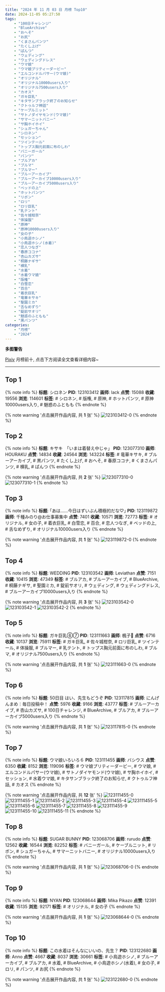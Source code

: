 ```yaml
---
title: "2024 年 11 月 03 日 月榜 Top10"
date: 2024-11-05 05:27:50
tags:
    - "100日チャレンジ"
    - "BlueArchive"
    - "おへそ"
    - "お尻"
    - "くまさんパンツ"
    - "たくし上げ"
    - "ぱんつ"
    - "ウェディング"
    - "ウェディングドレス"
    - "ウマ娘"
    - "ウマ娘プリティーダービー"
    - "エルコンドルパサー(ウマ娘)"
    - "オリジナル"
    - "オリジナル10000users入り"
    - "オリジナル7500users入り"
    - "カオス"
    - "ガキ巨乳"
    - "キタサンブラック終了のお知らせ"
    - "クトゥルフ神話"
    - "ケーブルニット"
    - "サトノダイヤモンド(ウマ娘)"
    - "サマーニットバニー"
    - "サ胸ホイホイ"
    - "シュガーちゃん"
    - "シロネン"
    - "セッション"
    - "ツインテール"
    - "トップス胸元前面に布のしわ"
    - "バニーガール"
    - "パンツ"
    - "ブルアカ"
    - "ブルマ"
    - "ブルマー"
    - "ブルーアーカイブ"
    - "ブルーアーカイブ10000users入り"
    - "ブルーアーカイブ5000users入り"
    - "ベッドの上"
    - "ホットパンツ"
    - "リボン"
    - "ロリ"
    - "ロリ巨乳"
    - "乳テント"
    - "佐々城柑奈"
    - "体操服"
    - "原神"
    - "原神10000users入り"
    - "女の子"
    - "小鳥遊ホシノ"
    - "小鳥遊ホシノ(水着)"
    - "恋人つなぎ"
    - "春原ココナ"
    - "杏山カズサ"
    - "桐藤ナギサ"
    - "横乳"
    - "水着"
    - "水着ウマ娘"
    - "版権"
    - "白雪恋"
    - "百合"
    - "着衣巨乳"
    - "竜華キサキ"
    - "聖園ミカ"
    - "舌なめずり"
    - "錠前サオリ"
    - "魅惑のふともも"
    - "黒パンツ"
categories:
    - "月榜"
    - "2024"
---
```


<i class="fa fa-triangle-exclamation"></i>**多图警告**<i class="fa fa-triangle-exclamation"></i>

[Pixiv](https://www.pixiv.net/) 月榜前十, 点击下方阅读全文查看详细内容~

<!-- more -->

---

## Top 1

{% note info %}
**标题**: シロネン
**PID**: 123103412 **画师**: lack
**点赞**: 15088 **收藏**: 19556 **浏览**: 114601
**标签**: # シロネン, # 版権, # 原神, # ホットパンツ, # 原神10000users入り, # 魅惑のふともも
{% endnote %}

{% note warning '点击展开作品内容, 共 **1** 张' %}
![123103412-0](https://i.pixiv.re/img-original/img/2024/10/07/00/00/17/123103412_p0.jpg)
{% endnote %}

## Top 2

{% note info %}
**标题**: キサキ　「いまは着替え中じゃ」
**PID**: 123077310 **画师**: HOURAKU
**点赞**: 14834 **收藏**: 24564 **浏览**: 143224
**标签**: # 竜華キサキ, # ブルーアーカイブ, # 黒パンツ, # たくし上げ, # おへそ, # 春原ココナ, # くまさんパンツ, # 横乳, # ぱんつ
{% endnote %}

{% note warning '点击展开作品内容, 共 **2** 张' %}
![123077310-0](https://i.pixiv.re/img-original/img/2024/10/06/08/00/04/123077310_p0.jpg)
![123077310-1](https://i.pixiv.re/img-original/img/2024/10/06/08/00/04/123077310_p1.jpg)
{% endnote %}

## Top 3

{% note info %}
**标题**: ｢あは……今日はずいぶん積極的だな♡｣
**PID**: 123119872 **画师**: 千種みのり@お仕事募集中
**点赞**: 7401 **收藏**: 10571 **浏览**: 72773
**标签**: # オリジナル, # 女の子, # 着衣巨乳, # 白雪恋, # 百合, # 恋人つなぎ, # ベッドの上, # 舌なめずり, # オリジナル10000users入り
{% endnote %}

{% note warning '点击展开作品内容, 共 **1** 张' %}
![123119872-0](https://i.pixiv.re/img-original/img/2024/10/07/17/10/21/123119872_p0.jpg)
{% endnote %}

## Top 4

{% note info %}
**标题**: WEDDING
**PID**: 123103542 **画师**: Leviathan
**点赞**: 7151 **收藏**: 10415 **浏览**: 47349
**标签**: # ブルアカ, # ブルーアーカイブ, # BlueArchive, # 桐藤ナギサ, # 聖園ミカ, # 錠前サオリ, # ウェディング, # ウェディングドレス, # ブルーアーカイブ10000users入り
{% endnote %}

{% note warning '点击展开作品内容, 共 **3** 张' %}
![123103542-0](https://i.pixiv.re/img-original/img/2024/10/07/00/00/44/123103542_p0.jpg)
![123103542-1](https://i.pixiv.re/img-original/img/2024/10/07/00/00/44/123103542_p1.jpg)
![123103542-2](https://i.pixiv.re/img-original/img/2024/10/07/00/00/44/123103542_p2.jpg)
{% endnote %}

## Top 5

{% note info %}
**标题**: ガキ巨乳⑥⑦
**PID**: 123111663 **画师**: 楓子🍁
**点赞**: 6716 **收藏**: 10137 **浏览**: 75911
**标签**: # ガキ巨乳, # 佐々城柑奈, # ロリ巨乳, # ツインテール, # 体操服, # ブルマー, # 乳テント, # トップス胸元前面に布のしわ, # ブルマ, # オリジナル7500users入り
{% endnote %}

{% note warning '点击展开作品内容, 共 **1** 张' %}
![123111663-0](https://i.pixiv.re/img-original/img/2024/10/07/08/00/05/123111663_p0.jpg)
{% endnote %}

## Top 6

{% note info %}
**标题**: 50日目 はい、先生もどうぞ
**PID**: 123117815 **画师**: にんげんまめ￤毎日投稿中！
**点赞**: 5976 **收藏**: 9166 **浏览**: 43777
**标签**: # ブルーアーカイブ, # 杏山カズサ, # 100日チャレンジ, # BlueArchive, # ブルアカ, # ブルーアーカイブ5000users入り
{% endnote %}

{% note warning '点击展开作品内容, 共 **1** 张' %}
![123117815-0](https://i.pixiv.re/img-original/img/2024/10/07/15/05/26/123117815_p0.png)
{% endnote %}

## Top 7

{% note info %}
**标题**: ウマ娘いろいろ６
**PID**: 123111455 **画师**: バシウス
**点赞**: 6350 **收藏**: 8152 **浏览**: 119096
**标签**: # ウマ娘プリティーダービー, # ウマ娘, # エルコンドルパサー(ウマ娘), # サトノダイヤモンド(ウマ娘), # サ胸ホイホイ, # セッション, # 水着ウマ娘, # キタサンブラック終了のお知らせ, # クトゥルフ神話, # カオス
{% endnote %}

{% note warning '点击展开作品内容, 共 **12** 张' %}
![123111455-0](https://i.pixiv.re/img-original/img/2024/10/07/07/50/23/123111455_p0.jpg)
![123111455-1](https://i.pixiv.re/img-original/img/2024/10/07/07/50/23/123111455_p1.jpg)
![123111455-2](https://i.pixiv.re/img-original/img/2024/10/07/07/50/23/123111455_p2.jpg)
![123111455-3](https://i.pixiv.re/img-original/img/2024/10/07/07/50/23/123111455_p3.jpg)
![123111455-4](https://i.pixiv.re/img-original/img/2024/10/07/07/50/23/123111455_p4.jpg)
![123111455-5](https://i.pixiv.re/img-original/img/2024/10/07/07/50/23/123111455_p5.jpg)
![123111455-6](https://i.pixiv.re/img-original/img/2024/10/07/07/50/23/123111455_p6.jpg)
![123111455-7](https://i.pixiv.re/img-original/img/2024/10/07/07/50/23/123111455_p7.jpg)
![123111455-8](https://i.pixiv.re/img-original/img/2024/10/07/07/50/23/123111455_p8.jpg)
![123111455-9](https://i.pixiv.re/img-original/img/2024/10/07/07/50/23/123111455_p9.jpg)
![123111455-10](https://i.pixiv.re/img-original/img/2024/10/07/07/50/23/123111455_p10.jpg)
![123111455-11](https://i.pixiv.re/img-original/img/2024/10/07/07/50/23/123111455_p11.jpg)
{% endnote %}

## Top 8

{% note info %}
**标题**: SUGAR BUNNY
**PID**: 123068706 **画师**: rurudo
**点赞**: 12562 **收藏**: 16544 **浏览**: 82252
**标签**: # バニーガール, # ケーブルニット, # リボン, # シュガーちゃん, # サマーニットバニー, # オリジナル10000users入り
{% endnote %}

{% note warning '点击展开作品内容, 共 **1** 张' %}
![123068706-0](https://i.pixiv.re/img-original/img/2024/10/06/00/01/02/123068706_p0.png)
{% endnote %}

## Top 9

{% note info %}
**标题**: NYAN
**PID**: 123068644 **画师**: Mika Pikazo
**点赞**: 12391 **收藏**: 15135 **浏览**: 92171
**标签**: # オリジナル, # 女の子
{% endnote %}

{% note warning '点击展开作品内容, 共 **1** 张' %}
![123068644-0](https://i.pixiv.re/img-original/img/2024/10/06/00/00/46/123068644_p0.png)
{% endnote %}

## Top 10

{% note info %}
**标题**: この水着はそんなにいいの、先生？
**PID**: 123122680 **画师**: Anno
**点赞**: 4667 **收藏**: 8037 **浏览**: 30661
**标签**: # 小鳥遊ホシノ, # ブルーアーカイブ, # ブルアカ, # 水着, # BlueArchive, # 小鳥遊ホシノ(水着), # 女の子, # ロリ, # パンツ, # お尻
{% endnote %}

{% note warning '点击展开作品内容, 共 **1** 张' %}
![123122680-0](https://i.pixiv.re/img-original/img/2024/10/07/19/07/04/123122680_p0.jpg)
{% endnote %}

